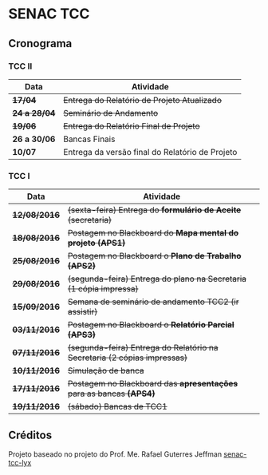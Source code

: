 SENAC TCC
========

## Cronograma


### TCC II

| Data           | Atividade                                               |
|----------------|---------------------------------------------------------|
| **~~17/04~~**      | ~~Entrega do Relatório de Projeto Atualizado~~      |
| **~~24 a 28/04~~** | ~~Seminário de Andamento~~                          |
| **~~19/06~~**      | ~~Entrega do Relatório Final de Projeto~~           |
| **26 a 30/06** | Bancas Finais                                           |
| **10/07**      | Entrega da versão final do Relatório de Projeto         |






### TCC I
| Data               | Atividade                                                                    |
|--------------------|------------------------------------------------------------------------------|
| **~~12/08/2016~~** | ~~(sexta-feira) Entrega do **formulário de Aceite** (secretaria)~~           |
| **~~18/08/2016~~** | ~~Postagem no Blackboard do **Mapa mental do projeto** **(APS1)**~~          |
| **~~25/08/2016~~** | ~~Postagem no Blackboard o **Plano de Trabalho** **(APS2)**~~                |
| **~~29/08/2016~~** | ~~(segunda-feira) Entrega do plano na Secretaria (1 cópia impressa)~~        |
| **~~15/09/2016~~** | ~~Semana de seminário de andamento TCC2 (ir assistir)~~                      |
| **~~03/11/2016~~** | ~~Postagem no Blackboard o **Relatório Parcial** **(APS3)**~~                |
| **~~07/11/2016~~** | ~~(segunda-feira) Entrega do Relatório na Secretaria (2 cópias impressas)~~  |
| **~~10/11/2016~~** | ~~Simulação de banca~~                                                       |
| **~~17/11/2016~~** | ~~Postagem no Blackboard das **apresentações** para as bancas **(APS4)**~~   |
| **~~19/11/2016~~** | ~~(sábado) Bancas de TCC1~~                                                  |




## Créditos

Projeto baseado no projeto do Prof. Me. Rafael Guterres Jeffman [senac-tcc-lyx](https://github.com/rafasgj/senac-tcc-lyx)
